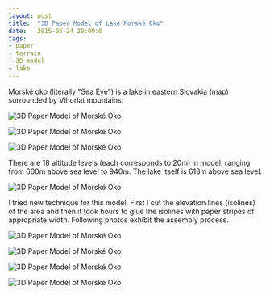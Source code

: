 ```yaml
---
layout: post
title:  "3D Paper Model of Lake Morské Oko"
date:   2015-05-24 20:00:0
tags:
- paper 
- terrain
- 3D model
- lake
---
```


[Morské oko](http://en.wikipedia.org/wiki/Morsk%C3%A9_oko_%28Slovakia%29) (literally "Sea Eye") is a lake in eastern Slovakia ([map](http://goo.gl/KfDu6n)) surrounded by Vihorlat mountains:

![3D Paper Model of Morské Oko]({{site.baseurl}}/images/2015-05-24-morske-oko/09.jpg "3D Paper Model of Morské Oko")

![3D Paper Model of Morské Oko]({{site.baseurl}}/images/2015-05-24-morske-oko/10.jpg "3D Paper Model of Morské Oko")

![3D Paper Model of Morské Oko]({{site.baseurl}}/images/2015-05-24-morske-oko/12.jpg "3D Paper Model of Morské Oko")

There are 18 altitude levels (each corresponds to 20m) in model, ranging from 600m above sea level to 940m. The lake itself is 618m above sea level.

![3D Paper Model of Morské Oko]({{site.baseurl}}/images/2015-05-24-morske-oko/13.jpg "3D Paper Model of Morské Oko")

I tried new technique for this model. First I cut the elevation lines (isolines) of the area and then it took hours to glue the isolines with paper stripes of appropriate width. Following photos exhibit the assembly process.

![3D Paper Model of Morské Oko]({{site.baseurl}}/images/2015-05-24-morske-oko/04.jpg "3D Paper Model of Morské Oko")

![3D Paper Model of Morské Oko]({{site.baseurl}}/images/2015-05-24-morske-oko/02.jpg "3D Paper Model of Morské Oko")

![3D Paper Model of Morské Oko]({{site.baseurl}}/images/2015-05-24-morske-oko/03.jpg "3D Paper Model of Morské Oko")

![3D Paper Model of Morské Oko]({{site.baseurl}}/images/2015-05-24-morske-oko/05.jpg "3D Paper Model of Morské Oko")


